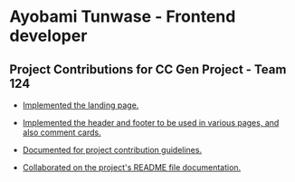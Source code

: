 # Ayobami Tunwase - Frontend developer

## Project Contributions for CC Gen Project - Team 124


- [Implemented the landing page.](https://github.com/zuri-training/Proj-CC_gen-Team-124/issues/43)

- [Implemented the header and footer to be used in various pages, and also comment cards.](https://github.com/zuri-training/Proj-CC_gen-Team-124/issues/33)

- [Documented for project contribution guidelines.](https://github.com/zuri-training/Proj-CC_gen-Team-124/issues/5)

- [Collaborated on the project's README file documentation.](https://github.com/zuri-training/Proj-CC_gen-Team-124/issues/10)

